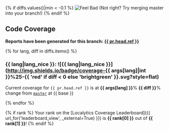 <!--
This is a sample _comment.md template that we use at Localytics. You should customize this for your use case.
-->

{% if diffs.values()|min < -0.1 %}
![Feel Bad](http://i.imgur.com/oXW25lP.jpg)
(Not right? Try merging master into your branch!)
{% endif %}

## Code Coverage

**Reports have been generated for this branch: <a href="{{ url }}?{{ pr.title|urlencode }}" target="_blank">{{ pr.head.ref }}</a>**

{% for lang, diff in diffs.items() %}

### {{ lang|lang_nice }}: ![{{ lang|lang_nice }}](http://img.shields.io/badge/coverage-{{ args[lang]|int }}%25-{{ 'red' if diff < 0 else 'brightgreen' }}.svg?style=flat)
Current coverage for `{{ pr.head.ref }}` is at **{{ args[lang] }}**%
**{{ diff }}**% change from <a href='https://github.com/{{ pr.head.repo.organization.login }}/{{ pr.head.repo.name }}/tree/{{ base }}'>`master`</a> at {{ base }}


{% endfor %}

{% if rank %}
Your rank on the [Localytics Coverage Leaderboard]({{ url_for('leaderboard_view', _external=True) }}) is **{{ rank[0] }}** out of **{{ rank[1] }}**!
{% endif %}
